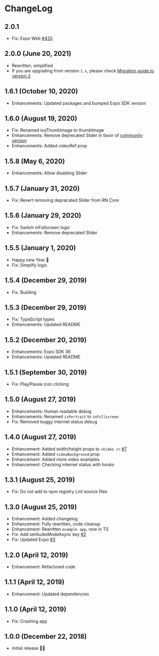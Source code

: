 # ChangeLog

## 2.0.1
- Fix: Expo Web [#433](https://github.com/ihmpavel/expo-video-player/issues/433)

## 2.0.0 (June 20, 2021)
- Rewritten, simplified
- If you are upgrading from version `1.x`, please check [Migration guide to version 2](https://github.com/ihmpavel/expo-video-player/blob/master/migration-1x-to-2x.md)

## 1.6.1 (October 10, 2020)
- Enhancements: Updated packages and bumped Expo SDK version

## 1.6.0 (August 19, 2020)
- Fix: Renamed iosThumbImage to thumbImage
- Enhancements: Remove deprecated Slider in favor of [community version](https://github.com/react-native-community/react-native-slider)
- Enhancements: Added videoRef prop

## 1.5.8 (May 6, 2020)
- Enhancements: Allow disabling Slider

## 1.5.7 (January 31, 2020)
- Fix: Revert removing depracated Slider from RN Core

## 1.5.6 (January 29, 2020)
- Fix: Switch inFullscreen logic
- Enhancements: Remove deprecated Slider

## 1.5.5 (January 1, 2020)
- Happy new Year 🎉
- Fix: Simplify logic

## 1.5.4 (December 29, 2019)
- Fix: Building

## 1.5.3 (December 29, 2019)
- Fix: TypeScript types
- Enhancements: Updated README

## 1.5.2 (December 20, 2019)
- Enhancements: Expo SDK 36
- Enhancements: Updated README

## 1.5.1 (September 30, 2019)
- Fix: Play/Pause icon clicking

## 1.5.0 (August 27, 2019)
- Enhancements: Human readable debug
- Enhancements: Renamed `isPortrait` to `inFullscreen`
- Fix: Removed buggy internet status debug

## 1.4.0 (August 27, 2019)
- Enhancement: Added width/height props to `<Video />` [#7](https://github.com/ihmpavel/expo-video-player/issues/7)
- Enhancement: Added `videoBackground` prop
- Enhancement: Added more video examples
- Enhancement: Checking internet status with hooks

## 1.3.1 (August 25, 2019)
- Fix: Do not add to npm registry Lint source files

## 1.3.0 (August 25, 2019)
- Enhancement: Added changelog
- Enhancement: Fully rewritten, code cleanup
- Enhancement: Rewritten `example app`, now in TS
- Fix: Add setAudioModeAsync key [#2](https://github.com/ihmpavel/expo-video-player/issues/2)
- Fix: Updated Expo [#3](https://github.com/ihmpavel/expo-video-player/issues/3)

## 1.2.0 (April 12, 2019)
- Enhancement: Refactored code

## 1.1.1 (April 12, 2019)
- Enhancement: Updated dependencies

## 1.1.0 (April 12, 2019)
- Fix: Crashing app

## 1.0.0 (December 22, 2018)
- Initial release 🙌🤗